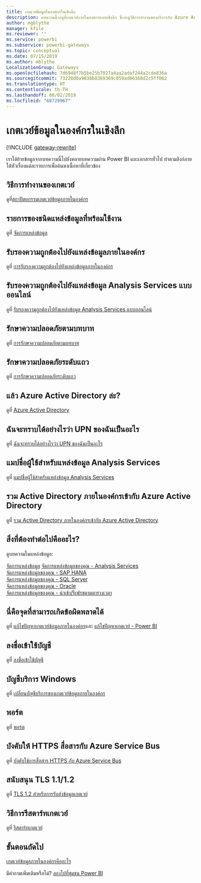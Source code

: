 ```yaml
---
title: เกตเวย์ข้อมูลในองค์กรในเชิงลึก
description: บทความนี้จะดูที่เกตเวย์ภายในองค์กรแบบเชิงลึก ซึ่งจะดูวิธีการทำงานของบริการกับ Azure Active Directory และ Active Directory ภายในเครื่องของคุณเมื่อทำงานกับ Analysis Services
author: mgblythe
manager: kfile
ms.reviewer: ''
ms.service: powerbi
ms.subservice: powerbi-gateways
ms.topic: conceptual
ms.date: 07/15/2019
ms.author: mblythe
LocalizationGroup: Gateways
ms.openlocfilehash: 7d6948f7b5be25b7027a4aa2adaf244a2cde836a
ms.sourcegitcommit: 73228d0a9038b8369369c059ad06168d2c5ff062
ms.translationtype: HT
ms.contentlocale: th-TH
ms.lasthandoff: 08/02/2019
ms.locfileid: "68729967"
---
```

# <a name="on-premises-data-gateway-in-depth"></a>เกตเวย์ข้อมูลในองค์กรในเชิงลึก

[!INCLUDE [gateway-rewrite](includes/gateway-rewrite.md)]

เราได้ย้ายข้อมูลจากบทความนี้ไปยังหลายบทความผ่าน Power BI และเอกสารทั่วไป ทำตามลิงก์ภายใต้หัวเรื่องแต่ละรายการเพื่อค้นหาเนื้อหาที่เกี่ยวข้อง

## <a name="how-the-gateway-works"></a>วิธีการทำงานของเกตเวย์

ดูที่[สถาปัตยกรรมเกตเวย์ข้อมูลภายในองค์กร](/data-integration/gateway/service-gateway-onprem-indepth)

## <a name="list-of-available-data-source-types"></a>รายการของชนิดแหล่งข้อมูลที่พร้อมใช้งาน

ดูที่ [จัดการแหล่งข้อมูล](service-gateway-data-sources.md)

## <a name="authentication-to-on-premises-data-sources"></a>รับรองความถูกต้องไปยังแหล่งข้อมูลภายในองค์กร

ดูที่ [การรับรองความถูกต้องไปยังแหล่งข้อมูลภายในองค์กร](/data-integration/gateway/service-gateway-onprem-indepth#authentication-to-on-premises-data-sources)

## <a name="authentication-to-a-live-analysis-services-data-source"></a>รับรองความถูกต้องไปยังแหล่งข้อมูล Analysis Services แบบออนไลน์

ดูที่ [รับรองความถูกต้องไปยังแหล่งข้อมูล Analysis Services แบบออนไลน์](service-gateway-enterprise-manage-ssas.md#authentication-to-a-live-analysis-services-data-source)

## <a name="role-based-security"></a>รักษาความปลอดภัยตามบทบาท

ดูที่ [การรักษาความปลอดภัยตามบทบาท](service-gateway-enterprise-manage-ssas.md#role-based-security)

## <a name="row-level-security"></a>รักษาความปลอดภัยระดับแถว

ดูที่ [การรักษาความปลอดภัยระดับแถว](service-gateway-enterprise-manage-ssas.md#row-level-security)

## <a name="what-about-azure-active-directory"></a>แล้ว Azure Active Directory ล่ะ?

ดูที่ [Azure Active Directory](/data-integration/gateway/service-gateway-onprem-indepth#azure-active-directory)

## <a name="how-do-i-tell-what-my-upn-is"></a>ฉันจะทราบได้อย่างไรว่า UPN ของฉันเป็นอะไร

ดูที่ [ฉันจะทราบได้อย่างไรว่า UPN ของฉันเป็นอะไร](/data-integration/gateway/service-gateway-onprem-indepth#how-do-i-tell-what-my-upn-is)

## <a name="map-user-names-for-analysis-services-data-sources"></a>แมปชื่อผู้ใช้สำหรับแหล่งข้อมูล Analysis Services

ดูที่ [แมปชื่อผู้ใช้สำหรับแหล่งข้อมูล Analysis Services](service-gateway-enterprise-manage-ssas.md#map-user-names-for-analysis-services-data-sources)

## <a name="synchronize-an-on-premises-active-directory-with-azure-active-directory"></a>รวม Active Directory ภายในองค์กรเข้ากับ Azure Active Directory

ดูที่ [รวม Active Directory ภายในองค์กรเข้ากับ Azure Active Directory](/data-integration/gateway/service-gateway-onprem-indepth#synchronize-an-on-premises-active-directory-with-azure-active-directory)

## <a name="what-to-do-next"></a>สิ่งที่ต้องทำต่อไปคืออะไร?

ดูบทความในแหล่งข้อมูล:

[จัดการแหล่งข้อมูล](service-gateway-data-sources.md)
[จัดการแหล่งข้อมูลของคุณ - Analysis Services](service-gateway-enterprise-manage-ssas.md)  
[จัดการแหล่งข้อมูลของคุณ - SAP HANA](service-gateway-enterprise-manage-sap.md)  
[จัดการแหล่งข้อมูลของคุณ - SQL Server](service-gateway-enterprise-manage-sql.md)  
[จัดการแหล่งข้อมูลของคุณ - Oracle](service-gateway-onprem-manage-oracle.md)  
[จัดการแหล่งข้อมูลของคุณ - นำเข้า/รีเฟรชตามตารางเวลา](service-gateway-enterprise-manage-scheduled-refresh.md)  

## <a name="where-things-can-go-wrong"></a>นี่คือจุดที่สามารถเกิดข้อผิดพลาดได้

ดูที่ [แก้ไขปัญหาเกตเวย์ข้อมูลภายในองค์กร](/data-integration/gateway/service-gateway-tshoot)และ [แก้ไขปัญหาเกตเวย์ - Power BI](service-gateway-onprem-tshoot.md)

## <a name="sign-in-account"></a>ลงชื่อเข้าใช้บัญชี

ดูที่ [ลงชื่อเข้าใช้บัญชี](/data-integration/gateway/service-gateway-onprem-indepth#sign-in-account)

## <a name="windows-service-account"></a>บัญชีบริการ Windows

ดูที่ [เปลี่ยนบัญชีบริการของเกตเวย์ข้อมูลภายในองค์กร](/data-integration/gateway/service-gateway-service-account)

## <a name="ports"></a>พอร์ต

ดูที่ [พอร์ต](/data-integration/gateway/service-gateway-communication#ports)

## <a name="forcing-https-communication-with-azure-service-bus"></a>บังคับให้ HTTPS สื่อสารกับ Azure Service Bus

ดูที่ [บังคับใช้การสื่อสาร HTTPS กับ Azure Service Bus](/data-integration/gateway/service-gateway-communication#force-https-communication-with-azure-service-bus)

## <a name="support-for-tls-12"></a>สนับสนุน TLS 1.1/1.2

ดูที่ [TLS 1.2 สำหรับการรับส่งข้อมูลเกตเวย์](/data-integration/gateway/service-gateway-communication#tls-12-for-gateway-traffic)

## <a name="how-to-restart-the-gateway"></a>วิธีการรีสตาร์ทเกตเวย์

ดูที่ [รีสตาร์ทเกตเวย์](/data-integration/gateway/service-gateway-restart)

## <a name="next-steps"></a>ขั้นตอนถัดไป

[เกตเวย์ข้อมูลภายในองค์กรคืออะไร](service-gateway-onprem.md)

มีคำถามเพิ่มเติมหรือไม่? [ลองไปที่ชุมชน Power BI](http://community.powerbi.com/)